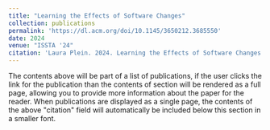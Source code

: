 ```yaml
---
title: "Learning the Effects of Software Changes"
collection: publications
permalink: 'https://dl.acm.org/doi/10.1145/3650212.3685550'
date: 2024
venue: "ISSTA '24"
citation: 'Laura Plein. 2024. Learning the Effects of Software Changes. In Proceedings of the 33rd ACM SIGSOFT International Symposium on Software Testing and Analysis (ISSTA 2024). Association for Computing Machinery, New York, NY, USA, 1886–1890. https://doi.org/10.1145/3650212.3685550'
---
```


The contents above will be part of a list of publications, if the user clicks the link for the publication than the contents of section will be rendered as a full page, allowing you to provide more information about the paper for the reader. When publications are displayed as a single page, the contents of the above "citation" field will automatically be included below this section in a smaller font.